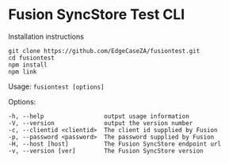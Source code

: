 Fusion SyncStore Test CLI
=========================

Installation instructions

    git clone https://github.com/EdgeCaseZA/fusiontest.git
    cd fusiontest
    npm install
    npm link

Usage: `fusiontest [options]`

  Options:

    -h, --help                 output usage information
    -V, --version              output the version number
    -c, --clientid <clientid>  The client id supplied by Fusion
    -p, --password <password>  The password supplied by Fusion
    -H, --host [host]          The Fusion SyncStore endpoint url
    -v, --version [ver]        The Fusion SyncStore version
